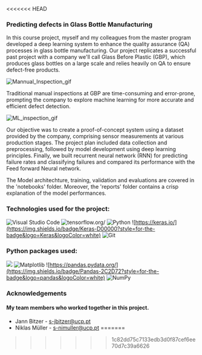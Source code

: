 
<<<<<<< HEAD
### Predicting defects in Glass Bottle Manufacturing

In this course project, myself and my colleagues from the master program developed a deep learning system to enhance the quality assurance (QA) processes in glass bottle manufacturing. Our project replicates a successful past project with a company we'll call Glass Before Plastic (GBP), which produces glass bottles on a large scale and relies heavily on QA to ensure defect-free products. 

![Mannual_Inspection_gif](https://github.com/Joe-Raymond-Justione/Deep_learning/assets/171755523/59132310-dd24-4838-9373-5c1a8407210a)



Traditional manual inspections at GBP are time-consuming and error-prone, prompting the company to explore machine learning for more accurate and efficient defect detection.

![ML_inspection_gif](https://github.com/Joe-Raymond-Justione/Deep_learning/assets/171755523/25de6543-93d8-40d3-b308-dbab8f8fc3b6)

Our objective was to create a proof-of-concept system using a dataset provided by the company, comprising sensor measurements at various production stages. The project plan included data collection and preprocessing, followed by model development using deep learning principles. Finally, we built recurrent neural network (RNN) for predicting failure rates and classifying failures and compared its performance with the Feed forward Neural network.


The Model architechture, training, validation and evaluations are covered in the 'notebooks' folder. Moreover, the 'reports' folder contains a crisp explanation of the model performances.



### Technologies used for the project:
![Visual Studio Code](https://img.shields.io/badge/Visual%20Studio%20Code-0078d7.svg?style=for-the-badge&logo=visual-studio-code&logoColor=white)
![tensorflow.org/](https://img.shields.io/badge/TensorFlow-FF6F00?style=for-the-badge&logo=TensorFlow&logoColor=white)
![Python](https://img.shields.io/badge/python-3670A0?style=for-the-badge&logo=python&logoColor=ffdd54)
![https://keras.io/](https://img.shields.io/badge/Keras-D00000?style=for-the-badge&logo=Keras&logoColor=white)
![Git](https://img.shields.io/badge/git-%23F05033.svg?style=for-the-badge&logo=git&logoColor=white)


### Python packages used:

![](https://img.shields.io/badge/scikit_learn-F7931E?style=for-the-badge&logo=scikit-learn&logoColor=white)
![Matplotlib](https://img.shields.io/badge/Matplotlib-%23ffffff.svg?style=for-the-badge&logo=Matplotlib&logoColor=black)
![https://pandas.pydata.org/](https://img.shields.io/badge/Pandas-2C2D72?style=for-the-badge&logo=pandas&logoColor=white)
![NumPy](https://img.shields.io/badge/numpy-%23013243.svg?style=for-the-badge&logo=numpy&logoColor=white)






### Acknowledgements

 #### My team members who worked together in this project.
 - Jann Bitzer - s-jbitzer@ucp.pt
 - Niklas Müller - s-nimuller@ucp.pt
=======
>>>>>>> 1c82dd75c7133edb3d0f87cef6ee70d7c39a6626


